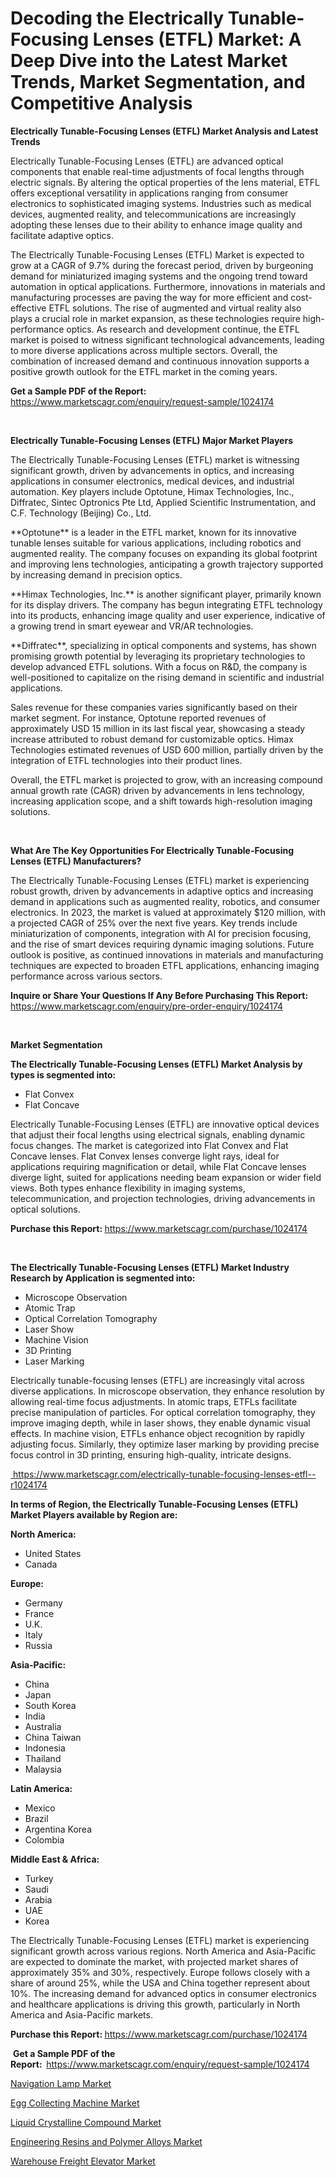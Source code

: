 <p><h1>Decoding the Electrically Tunable-Focusing Lenses (ETFL) Market: A Deep Dive into the Latest Market Trends, Market Segmentation, and Competitive Analysis</h1></p><p><strong>Electrically Tunable-Focusing Lenses (ETFL) Market Analysis and Latest Trends</strong></p>
<p><p>Electrically Tunable-Focusing Lenses (ETFL) are advanced optical components that enable real-time adjustments of focal lengths through electric signals. By altering the optical properties of the lens material, ETFL offers exceptional versatility in applications ranging from consumer electronics to sophisticated imaging systems. Industries such as medical devices, augmented reality, and telecommunications are increasingly adopting these lenses due to their ability to enhance image quality and facilitate adaptive optics.</p><p>The Electrically Tunable-Focusing Lenses (ETFL) Market is expected to grow at a CAGR of 9.7% during the forecast period, driven by burgeoning demand for miniaturized imaging systems and the ongoing trend toward automation in optical applications. Furthermore, innovations in materials and manufacturing processes are paving the way for more efficient and cost-effective ETFL solutions. The rise of augmented and virtual reality also plays a crucial role in market expansion, as these technologies require high-performance optics. As research and development continue, the ETFL market is poised to witness significant technological advancements, leading to more diverse applications across multiple sectors. Overall, the combination of increased demand and continuous innovation supports a positive growth outlook for the ETFL market in the coming years.</p></p>
<p><strong>Get a Sample PDF of the Report:&nbsp;</strong> <a href="https://www.marketscagr.com/enquiry/request-sample/1024174">https://www.marketscagr.com/enquiry/request-sample/1024174</a></p>
<p>&nbsp;</p>
<p><strong>Electrically Tunable-Focusing Lenses (ETFL) Major Market Players</strong></p>
<p><p>The Electrically Tunable-Focusing Lenses (ETFL) market is witnessing significant growth, driven by advancements in optics, and increasing applications in consumer electronics, medical devices, and industrial automation. Key players include Optotune, Himax Technologies, Inc., Diffratec, Sintec Optronics Pte Ltd, Applied Scientific Instrumentation, and C.F. Technology (Beijing) Co., Ltd.</p><p>**Optotune** is a leader in the ETFL market, known for its innovative tunable lenses suitable for various applications, including robotics and augmented reality. The company focuses on expanding its global footprint and improving lens technologies, anticipating a growth trajectory supported by increasing demand in precision optics.</p><p>**Himax Technologies, Inc.** is another significant player, primarily known for its display drivers. The company has begun integrating ETFL technology into its products, enhancing image quality and user experience, indicative of a growing trend in smart eyewear and VR/AR technologies.</p><p>**Diffratec**, specializing in optical components and systems, has shown promising growth potential by leveraging its proprietary technologies to develop advanced ETFL solutions. With a focus on R&D, the company is well-positioned to capitalize on the rising demand in scientific and industrial applications.</p><p>Sales revenue for these companies varies significantly based on their market segment. For instance, Optotune reported revenues of approximately USD 15 million in its last fiscal year, showcasing a steady increase attributed to robust demand for customizable optics. Himax Technologies estimated revenues of USD 600 million, partially driven by the integration of ETFL technologies into their product lines.</p><p>Overall, the ETFL market is projected to grow, with an increasing compound annual growth rate (CAGR) driven by advancements in lens technology, increasing application scope, and a shift towards high-resolution imaging solutions.</p></p>
<p>&nbsp;</p>
<p><strong>What Are The Key Opportunities For Electrically Tunable-Focusing Lenses (ETFL) Manufacturers?</strong></p>
<p><p>The Electrically Tunable-Focusing Lenses (ETFL) market is experiencing robust growth, driven by advancements in adaptive optics and increasing demand in applications such as augmented reality, robotics, and consumer electronics. In 2023, the market is valued at approximately $120 million, with a projected CAGR of 25% over the next five years. Key trends include miniaturization of components, integration with AI for precision focusing, and the rise of smart devices requiring dynamic imaging solutions. Future outlook is positive, as continued innovations in materials and manufacturing techniques are expected to broaden ETFL applications, enhancing imaging performance across various sectors.</p></p>
<p><strong>Inquire or Share Your Questions If Any Before Purchasing This Report:</strong> <a href="https://www.marketscagr.com/enquiry/pre-order-enquiry/1024174">https://www.marketscagr.com/enquiry/pre-order-enquiry/1024174</a></p>
<p>&nbsp;</p>
<p><strong>Market Segmentation</strong></p>
<p><strong>The Electrically Tunable-Focusing Lenses (ETFL) Market Analysis by types is segmented into:</strong></p>
<p><ul><li>Flat Convex</li><li>Flat Concave</li></ul></p>
<p><p>Electrically Tunable-Focusing Lenses (ETFL) are innovative optical devices that adjust their focal lengths using electrical signals, enabling dynamic focus changes. The market is categorized into Flat Convex and Flat Concave lenses. Flat Convex lenses converge light rays, ideal for applications requiring magnification or detail, while Flat Concave lenses diverge light, suited for applications needing beam expansion or wider field views. Both types enhance flexibility in imaging systems, telecommunication, and projection technologies, driving advancements in optical solutions.</p></p>
<p><strong>Purchase this Report:&nbsp;</strong><a href="https://www.marketscagr.com/purchase/1024174">https://www.marketscagr.com/purchase/1024174</a></p>
<p>&nbsp;</p>
<p><strong>The Electrically Tunable-Focusing Lenses (ETFL) Market Industry Research by Application is segmented into:</strong></p>
<p><ul><li>Microscope Observation</li><li>Atomic Trap</li><li>Optical Correlation Tomography</li><li>Laser Show</li><li>Machine Vision</li><li>3D Printing</li><li>Laser Marking</li></ul></p>
<p><p>Electrically tunable-focusing lenses (ETFL) are increasingly vital across diverse applications. In microscope observation, they enhance resolution by allowing real-time focus adjustments. In atomic traps, ETFLs facilitate precise manipulation of particles. For optical correlation tomography, they improve imaging depth, while in laser shows, they enable dynamic visual effects. In machine vision, ETFLs enhance object recognition by rapidly adjusting focus. Similarly, they optimize laser marking by providing precise focus control in 3D printing, ensuring high-quality, intricate designs.</p></p>
<p><a href="https://www.marketscagr.com/electrically-tunable-focusing-lenses-etfl--r1024174">&nbsp;https://www.marketscagr.com/electrically-tunable-focusing-lenses-etfl--r1024174</a></p>
<p><strong>In terms of Region, the Electrically Tunable-Focusing Lenses (ETFL) Market Players available by Region are:</strong></p>
<p>
    <p> <strong> North America: </strong>
        <ul>
            <li>United States</li>
            <li>Canada</li>
        </ul>
        </p> 
    <p> <strong> Europe: </strong>
        <ul>
            <li>Germany</li>
            <li>France</li>
            <li>U.K.</li>
            <li>Italy</li>
            <li>Russia</li>
        </ul>
        </p> 
    <p> <strong> Asia-Pacific: </strong>
        <ul>
            <li>China</li>
            <li>Japan</li>
            <li>South Korea</li>
            <li>India</li>
            <li>Australia</li>
            <li>China Taiwan</li>
            <li>Indonesia</li>
            <li>Thailand</li>
            <li>Malaysia</li>
        </ul>
        </p> 
    <p> <strong> Latin America: </strong>
        <ul>
            <li>Mexico</li>
            <li>Brazil</li>
            <li>Argentina Korea</li>
            <li>Colombia</li>
        </ul>
        </p> 
    <p> <strong> Middle East & Africa: </strong>
        <ul>
            <li>Turkey</li>
            <li>Saudi</li>
            <li>Arabia</li>
            <li>UAE</li>
            <li>Korea</li>
        </ul>
    </p>
    </p>
<p><p>The Electrically Tunable-Focusing Lenses (ETFL) market is experiencing significant growth across various regions. North America and Asia-Pacific are expected to dominate the market, with projected market shares of approximately 35% and 30%, respectively. Europe follows closely with a share of around 25%, while the USA and China together represent about 10%. The increasing demand for advanced optics in consumer electronics and healthcare applications is driving this growth, particularly in North America and Asia-Pacific markets.</p></p>
<p><strong>Purchase this Report: </strong><a href="https://www.marketscagr.com/purchase/1024174">https://www.marketscagr.com/purchase/1024174</a></p>
<p>&nbsp;<strong>Get a Sample PDF of the Report:&nbsp;&nbsp;</strong><a href="https://www.marketscagr.com/enquiry/request-sample/1024174">https://www.marketscagr.com/enquiry/request-sample/1024174</a></p>
<p><strong></strong></p>
<p><p><a href="https://www.linkedin.com/pulse/insights-navigation-lamp-market-size-which-expanding-5-cagr-nmzbc?trackingId=iAwJIJHSRIGvVXiTxdWEZQ%3D%3D">Navigation Lamp Market</a></p><p><a href="https://www.linkedin.com/pulse/egg-collecting-machine-market-insights-product-type-application-grefc?trackingId=7Khc%2FKRmSfuQ2dhtHSQwPg%3D%3D">Egg Collecting Machine Market</a></p><p><a href="https://issuu.com/reportprime-2/docs/liquid-crystalline-compound-market-_019e272a194849">Liquid Crystalline Compound Market</a></p><p><a href="https://issuu.com/reportprime-2/docs/engineering-resins-and-polymer-allo_8d685a2f325e0c">Engineering Resins and Polymer Alloys Market</a></p><p><a href="https://www.linkedin.com/pulse/warehouse-freight-elevator-market-industry-landscape-zgq3c?trackingId=Q8K9JyZZRw2%2B8JnD5VLAmA%3D%3D">Warehouse Freight Elevator Market</a></p></p>